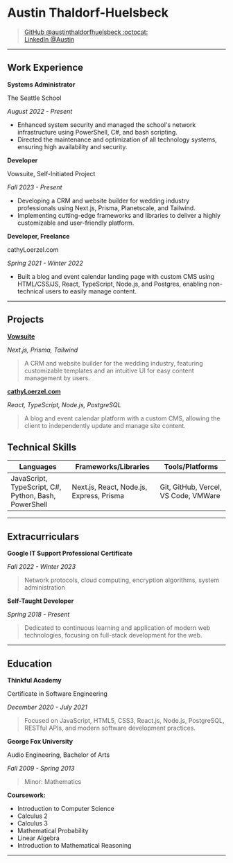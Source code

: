 # Austin Thaldorf-Huelsbeck

> [GitHub @austinthaldorfhuelsbeck :octocat:](https://github.com/austinthaldorfhuelsbeck)  
> [LinkedIn @Austin](https://linkedin.com/in/AustinHuelsbeck)  

---

## Work Experience

**Systems Administrator**

The Seattle School

_August 2022 - Present_

- Enhanced system security and managed the school's network infrastructure using PowerShell, C#, and bash scripting.
- Directed the maintenance and optimization of all technology systems, ensuring high availability and security.

**Developer**

Vowsuite, Self-Initiated Project

_Fall 2023 - Present_

- Developing a CRM and website builder for wedding industry professionals using Next.js, Prisma, Planetscale, and Tailwind.
- Implementing cutting-edge frameworks and libraries to deliver a highly customizable and user-friendly platform.

**Developer, Freelance**

cathyLoerzel.com

_Spring 2021 - Winter 2022_

- Built a blog and event calendar landing page with custom CMS using HTML/CSS/JS, React, TypeScript, Node.js, and Postgres, enabling non-technical users to easily manage content.

---

## Projects

**[Vowsuite](https://github.com/austinthaldorfhuelsbeck/vowsuite-v2)**

_Next.js, Prisma, Tailwind_

> A CRM and website builder for the wedding industry, featuring customizable templates and an intuitive UI for easy content management by users.

**[cathyLoerzel.com](https://github.com/austinthaldorfhuelsbeck/website-builder-dashboard)**

_React, TypeScript, Node.js, PostgreSQL_  

> A blog and event calendar platform with a custom CMS, allowing the client to independently update and manage site content.

## Technical Skills

| Languages         | Frameworks/Libraries                | Tools/Platforms                   |
| ----------------- | ----------------------------------- | --------------------------------- |
| JavaScript, TypeScript, C#, Python, Bash, PowerShell | Next.js, React, Node.js, Express, Prisma | Git, GitHub, Vercel, VS Code, VMWare |

---

## Extracurriculars

**Google IT Support Professional Certificate**

_Fall 2022 - Winter 2023_

> Network protocols, cloud computing, encryption algorithms, system administration

**Self-Taught Developer**  

_Spring 2018 - Present_  

> Dedicated to continuous learning and application of modern web technologies, focusing on full-stack development for the web.

---

## Education

**Thinkful Academy**

Certificate in Software Engineering  

_December 2020 - July 2021_

> Focused on JavaScript, HTML5, CSS3, React.js, Node.js, PostgreSQL, RESTful APIs, and modern software development practices.

**George Fox University**

Audio Engineering, Bachelor of Arts

_Fall 2009 - Spring 2013_

> Minor: Mathematics

**Coursework:**

* Introduction to Computer Science
* Calculus 2
* Calculus 3
* Mathematical Probability
* Linear Algebra
* Introduction to Mathematical Reasoning

---

